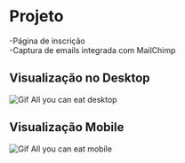 # Projeto
-Página de inscrição <br>
-Captura de emails integrada com MailChimp

## Visualização no Desktop
![Gif All you can eat desktop](https://user-images.githubusercontent.com/91792621/140389199-0fdf43b9-ed90-40cb-8971-8362377351e5.gif)

## Visualização Mobile
![Gif All you can eat mobile](https://user-images.githubusercontent.com/91792621/140389257-fccf885b-f1c8-4952-bbfd-73ba4da5dd1b.gif)
